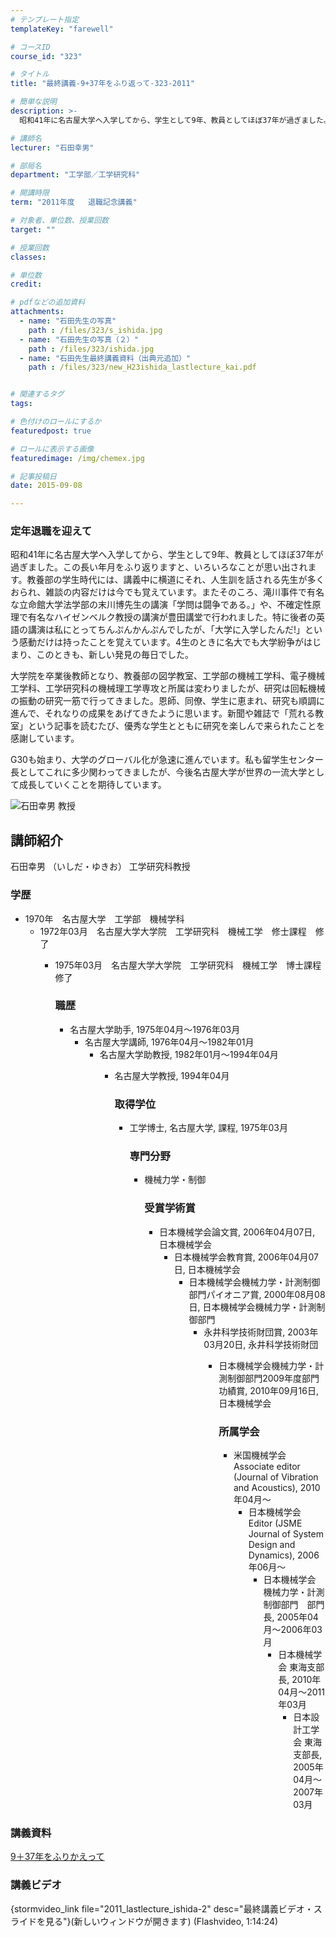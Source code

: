 ```yaml
---
# テンプレート指定
templateKey: "farewell"

# コースID
course_id: "323"

# タイトル
title: "最終講義-9+37年をふり返って-323-2011"

# 簡単な説明
description: >-
  昭和41年に名古屋大学へ入学してから、学生として9年、教員としてほぼ37年が過ぎました。この長い年月をふり返りますと、いろいろなことが思い出されます。教養部の学生時代には、講義中に横道にそれ、人生...

# 講師名
lecturer: "石田幸男"

# 部局名
department: "工学部／工学研究科"

# 開講時限
term: "2011年度	退職記念講義"

# 対象者、単位数、授業回数
target: ""

# 授業回数
classes: 

# 単位数
credit: 

# pdfなどの追加資料
attachments: 
  - name: "石田先生の写真" 
    path : /files/323/s_ishida.jpg
  - name: "石田先生の写真（２）" 
    path : /files/323/ishida.jpg
  - name: "石田先生最終講義資料（出典元追加）" 
    path : /files/323/new_H23ishida_lastlecture_kai.pdf


# 関連するタグ
tags:

# 色付けのロールにするか
featuredpost: true

# ロールに表示する画像
featuredimage: /img/chemex.jpg

# 記事投稿日
date: 2015-09-08

---
```

### 定年退職を迎えて 

昭和41年に名古屋大学へ入学してから、学生として9年、教員としてほぼ37年が過ぎました。この長い年月をふり返りますと、いろいろなことが思い出されます。教養部の学生時代には、講義中に横道にそれ、人生訓を話される先生が多くおられ、雑談の内容だけは今でも覚えています。またそのころ、滝川事件で有名な立命館大学法学部の末川博先生の講演「学問は闘争である。」や、不確定性原理で有名なハイゼンベルク教授の講演が豊田講堂で行われました。特に後者の英語の講演は私にとってちんぷんかんぷんでしたが、「大学に入学したんだ!」という感動だけは持ったことを覚えています。4生のときに名大でも大学紛争がはじまり、このときも、新しい発見の毎日でした。

大学院を卒業後教師となり、教養部の図学教室、工学部の機械工学科、電子機械工学科、工学研究科の機械理工学専攻と所属は変わりましたが、研究は回転機械の振動の研究一筋で行ってきました。恩師、同僚、学生に恵まれ、研究も順調に進んで、それなりの成果をあげてきたように思います。新聞や雑誌で「荒れる教室」という記事を読むたび、優秀な学生とともに研究を楽しんで来られたことを感謝しています。

G30も始まり、大学のグローバル化が急速に進んでいます。私も留学生センター長としてこれに多少関わってきましたが、今後名古屋大学が世界の一流大学として成長していくことを期待しています。

![石田幸男 教授](/files/323/ishida.jpg) 
## 講師紹介

石田幸男 （いしだ・ゆきお） 工学研究科教授 

### 学歴

  * 1970年　名古屋大学　工学部　機械学科 
      * 1972年03月　名古屋大学大学院　工学研究科　機械工学　修士課程　修了 
          * 1975年03月　名古屋大学大学院　工学研究科　機械工学　博士課程　修了  
            ### 職歴
            
              * 名古屋大学助手, 1975年04月〜1976年03月 
                  * 名古屋大学講師, 1976年04月〜1982年01月 
                      * 名古屋大学助教授, 1982年01月〜1994年04月 
                          * 名古屋大学教授, 1994年04月  
                            ### 取得学位
                            
                              * 工学博士, 名古屋大学, 課程, 1975年03月  
                                ### 専門分野
                                
                                  * 機械力学・制御  
                                    ### 受賞学術賞
                                    
                                      * 日本機械学会論文賞, 2006年04月07日, 日本機械学会 
                                          * 日本機械学会教育賞, 2006年04月07日, 日本機械学会 
                                              * 日本機械学会機械力学・計測制御部門パイオニア賞, 2000年08月08日, 日本機械学会機械力学・計測制御部門 
                                                  * 永井科学技術財団賞, 2003年03月20日, 永井科学技術財団 
                                                      * 日本機械学会機械力学・計測制御部門2009年度部門功績賞, 2010年09月16日, 日本機械学会  
                                                        ### 所属学会
                                                        
                                                          * 米国機械学会 Associate editor (Journal of Vibration and Acoustics), 2010年04月〜 
                                                              * 日本機械学会 Editor (JSME Journal of System Design and Dynamics), 2006年06月〜 
                                                                  * 日本機械学会 機械力学・計測制御部門　部門長, 2005年04月〜2006年03月 
                                                                      * 日本機械学会 東海支部長, 2010年04月〜2011年03月 
                                                                          * 日本設計工学会 東海支部長, 2005年04月〜2007年03月 
### 講義資料


[9＋37年をふりかえって](/files/323/new_H23ishida_lastlecture_kai.pdf) 

### 講義ビデオ

{stormvideo_link file="2011_lastlecture_ishida-2" desc="最終講義ビデオ・スライドを見る"}(新しいウィンドウが開きます) (Flashvideo, 1:14:24)